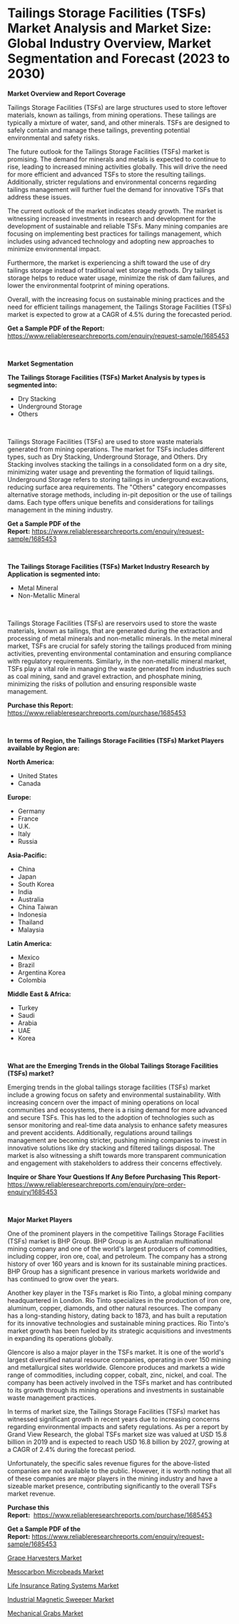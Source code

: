 <p><h1>Tailings Storage Facilities (TSFs) Market Analysis and Market Size: Global Industry Overview, Market Segmentation and Forecast (2023 to 2030)</h1></p><p><strong>Market Overview and Report Coverage</strong></p>
<p><p>Tailings Storage Facilities (TSFs) are large structures used to store leftover materials, known as tailings, from mining operations. These tailings are typically a mixture of water, sand, and other minerals. TSFs are designed to safely contain and manage these tailings, preventing potential environmental and safety risks.</p><p>The future outlook for the Tailings Storage Facilities (TSFs) market is promising. The demand for minerals and metals is expected to continue to rise, leading to increased mining activities globally. This will drive the need for more efficient and advanced TSFs to store the resulting tailings. Additionally, stricter regulations and environmental concerns regarding tailings management will further fuel the demand for innovative TSFs that address these issues.</p><p>The current outlook of the market indicates steady growth. The market is witnessing increased investments in research and development for the development of sustainable and reliable TSFs. Many mining companies are focusing on implementing best practices for tailings management, which includes using advanced technology and adopting new approaches to minimize environmental impact.</p><p>Furthermore, the market is experiencing a shift toward the use of dry tailings storage instead of traditional wet storage methods. Dry tailings storage helps to reduce water usage, minimize the risk of dam failures, and lower the environmental footprint of mining operations.</p><p>Overall, with the increasing focus on sustainable mining practices and the need for efficient tailings management, the Tailings Storage Facilities (TSFs) market is expected to grow at a CAGR of 4.5% during the forecasted period.</p></p>
<p><strong>Get a Sample PDF of the Report:</strong> <a href="https://www.reliableresearchreports.com/enquiry/request-sample/1685453">https://www.reliableresearchreports.com/enquiry/request-sample/1685453</a></p>
<p>&nbsp;</p>
<p><strong>Market Segmentation</strong></p>
<p><strong>The Tailings Storage Facilities (TSFs) Market Analysis by types is segmented into:</strong></p>
<p><ul><li>Dry Stacking</li><li>Underground Storage</li><li>Others</li></ul></p>
<p>&nbsp;</p>
<p><p>Tailings Storage Facilities (TSFs) are used to store waste materials generated from mining operations. The market for TSFs includes different types, such as Dry Stacking, Underground Storage, and Others. Dry Stacking involves stacking the tailings in a consolidated form on a dry site, minimizing water usage and preventing the formation of liquid tailings. Underground Storage refers to storing tailings in underground excavations, reducing surface area requirements. The "Others" category encompasses alternative storage methods, including in-pit deposition or the use of tailings dams. Each type offers unique benefits and considerations for tailings management in the mining industry.</p></p>
<p><strong>Get a Sample PDF of the Report:</strong>&nbsp;<a href="https://www.reliableresearchreports.com/enquiry/request-sample/1685453">https://www.reliableresearchreports.com/enquiry/request-sample/1685453</a></p>
<p>&nbsp;</p>
<p><strong>The Tailings Storage Facilities (TSFs) Market Industry Research by Application is segmented into:</strong></p>
<p><ul><li>Metal Mineral</li><li>Non-Metallic Mineral</li></ul></p>
<p>&nbsp;</p>
<p><p>Tailings Storage Facilities (TSFs) are reservoirs used to store the waste materials, known as tailings, that are generated during the extraction and processing of metal minerals and non-metallic minerals. In the metal mineral market, TSFs are crucial for safely storing the tailings produced from mining activities, preventing environmental contamination and ensuring compliance with regulatory requirements. Similarly, in the non-metallic mineral market, TSFs play a vital role in managing the waste generated from industries such as coal mining, sand and gravel extraction, and phosphate mining, minimizing the risks of pollution and ensuring responsible waste management.</p></p>
<p><strong>Purchase this Report:</strong>&nbsp; <a href="https://www.reliableresearchreports.com/purchase/1685453">https://www.reliableresearchreports.com/purchase/1685453</a></p>
<p>&nbsp;</p>
<p><strong>In terms of Region, the Tailings Storage Facilities (TSFs) Market Players available by Region are:</strong></p>
<p>
    <p> <strong> North America: </strong>
        <ul>
            <li>United States</li>
            <li>Canada</li>
        </ul>
        </p> 
    <p> <strong> Europe: </strong>
        <ul>
            <li>Germany</li>
            <li>France</li>
            <li>U.K.</li>
            <li>Italy</li>
            <li>Russia</li>
        </ul>
        </p> 
    <p> <strong> Asia-Pacific: </strong>
        <ul>
            <li>China</li>
            <li>Japan</li>
            <li>South Korea</li>
            <li>India</li>
            <li>Australia</li>
            <li>China Taiwan</li>
            <li>Indonesia</li>
            <li>Thailand</li>
            <li>Malaysia</li>
        </ul>
        </p> 
    <p> <strong> Latin America: </strong>
        <ul>
            <li>Mexico</li>
            <li>Brazil</li>
            <li>Argentina Korea</li>
            <li>Colombia</li>
        </ul>
        </p> 
    <p> <strong> Middle East & Africa: </strong>
        <ul>
            <li>Turkey</li>
            <li>Saudi</li>
            <li>Arabia</li>
            <li>UAE</li>
            <li>Korea</li>
        </ul>
    </p>
    </p>
<p>&nbsp;</p>
<p><strong>What are the Emerging Trends in the Global Tailings Storage Facilities (TSFs) market?</strong></p>
<p><p>Emerging trends in the global tailings storage facilities (TSFs) market include a growing focus on safety and environmental sustainability. With increasing concern over the impact of mining operations on local communities and ecosystems, there is a rising demand for more advanced and secure TSFs. This has led to the adoption of technologies such as sensor monitoring and real-time data analysis to enhance safety measures and prevent accidents. Additionally, regulations around tailings management are becoming stricter, pushing mining companies to invest in innovative solutions like dry stacking and filtered tailings disposal. The market is also witnessing a shift towards more transparent communication and engagement with stakeholders to address their concerns effectively.</p></p>
<p><strong>Inquire or Share Your Questions If Any Before Purchasing This Report</strong>- <a href="https://www.reliableresearchreports.com/enquiry/pre-order-enquiry/1685453">https://www.reliableresearchreports.com/enquiry/pre-order-enquiry/1685453</a></p>
<p>&nbsp;</p>
<p><strong>Major Market Players</strong></p>
<p><p>One of the prominent players in the competitive Tailings Storage Facilities (TSFs) market is BHP Group. BHP Group is an Australian multinational mining company and one of the world's largest producers of commodities, including copper, iron ore, coal, and petroleum. The company has a strong history of over 160 years and is known for its sustainable mining practices. BHP Group has a significant presence in various markets worldwide and has continued to grow over the years.</p><p>Another key player in the TSFs market is Rio Tinto, a global mining company headquartered in London. Rio Tinto specializes in the production of iron ore, aluminum, copper, diamonds, and other natural resources. The company has a long-standing history, dating back to 1873, and has built a reputation for its innovative technologies and sustainable mining practices. Rio Tinto's market growth has been fueled by its strategic acquisitions and investments in expanding its operations globally.</p><p>Glencore is also a major player in the TSFs market. It is one of the world's largest diversified natural resource companies, operating in over 150 mining and metallurgical sites worldwide. Glencore produces and markets a wide range of commodities, including copper, cobalt, zinc, nickel, and coal. The company has been actively involved in the TSFs market and has contributed to its growth through its mining operations and investments in sustainable waste management practices.</p><p>In terms of market size, the Tailings Storage Facilities (TSFs) market has witnessed significant growth in recent years due to increasing concerns regarding environmental impacts and safety regulations. As per a report by Grand View Research, the global TSFs market size was valued at USD 15.8 billion in 2019 and is expected to reach USD 16.8 billion by 2027, growing at a CAGR of 2.4% during the forecast period.</p><p>Unfortunately, the specific sales revenue figures for the above-listed companies are not available to the public. However, it is worth noting that all of these companies are major players in the mining industry and have a sizeable market presence, contributing significantly to the overall TSFs market revenue.</p></p>
<p><strong>Purchase this Report:</strong>&nbsp;&nbsp;<a href="https://www.reliableresearchreports.com/purchase/1685453">https://www.reliableresearchreports.com/purchase/1685453</a></p>
<p></p>
<p><strong>Get a Sample PDF of the Report:</strong>&nbsp;<a href="https://www.reliableresearchreports.com/enquiry/request-sample/1685453">https://www.reliableresearchreports.com/enquiry/request-sample/1685453</a></p>
<p><p><a href="https://github.com/rahu1502/Market-Research-Report-List-1/blob/main/grape-harvesters-market.md">Grape Harvesters Market</a></p><p><a href="https://medium.com/@hazelbrakus/mesocarbon-microbeads-market-the-key-to-successful-business-strategy-forecast-till-2030-4a606fcc764d">Mesocarbon Microbeads Market</a></p><p><a href="https://github.com/rahu1505/Market-Research-Report-List-1/blob/main/life-insurance-rating-systems-market.md">Life Insurance Rating Systems Market</a></p><p><a href="https://medium.com/@emiliomartelli542/industrial-magnetic-sweeper-market-size-growth-forecast-2023-2030-33a8e6429565">Industrial Magnetic Sweeper Market</a></p><p><a href="https://www.linkedin.com/pulse/mechanical-grabs-market-size-growth-forecast-from-2023-/">Mechanical Grabs Market</a></p></p>
